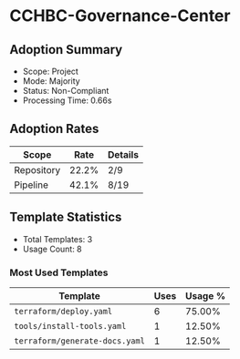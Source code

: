 # CCHBC-Governance-Center

## Adoption Summary

- Scope: Project
- Mode: Majority
- Status: Non-Compliant
- Processing Time: 0.66s

## Adoption Rates

| Scope | Rate | Details |
|--------|------|---------|
| Repository | 22.2% | 2/9 |
| Pipeline | 42.1% | 8/19 |

## Template Statistics

- Total Templates: 3
- Usage Count: 8

### Most Used Templates

| Template | Uses | Usage % |
|----------|------|---------|
| `terraform/deploy.yaml` | 6 | 75.00% |
| `tools/install-tools.yaml` | 1 | 12.50% |
| `terraform/generate-docs.yaml` | 1 | 12.50% |
